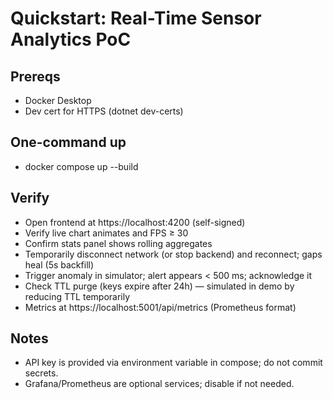 # Quickstart: Real-Time Sensor Analytics PoC

## Prereqs
- Docker Desktop
- Dev cert for HTTPS (dotnet dev-certs)

## One-command up
- docker compose up --build

## Verify
- Open frontend at https://localhost:4200 (self-signed)
- Verify live chart animates and FPS ≥ 30
- Confirm stats panel shows rolling aggregates
- Temporarily disconnect network (or stop backend) and reconnect; gaps heal (5s backfill)
- Trigger anomaly in simulator; alert appears < 500 ms; acknowledge it
- Check TTL purge (keys expire after 24h) — simulated in demo by reducing TTL temporarily
- Metrics at https://localhost:5001/api/metrics (Prometheus format)

## Notes
- API key is provided via environment variable in compose; do not commit secrets.
- Grafana/Prometheus are optional services; disable if not needed.
